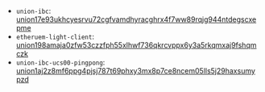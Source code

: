 - `union-ibc`: [union17e93ukhcyesrvu72cgfvamdhyracghrx4f7ww89rqjg944ntdegscxepme](https://explorer.testnet-9.union.build/union/cosmwasm/0/transactions?contract=union17e93ukhcyesrvu72cgfvamdhyracghrx4f7ww89rqjg944ntdegscxepme)
- `etheruem-light-client`: [union198amaja0zfw53czzfph55xlhwf736qkrcvppx6y3a5rkqmxaj9fshqmczk](https://explorer.testnet-9.union.build/union/cosmwasm/0/transactions?contract=union198amaja0zfw53czzfph55xlhwf736qkrcvppx6y3a5rkqmxaj9fshqmczk)
- `union-ibc-ucs00-pingpong`: [union1aj2z8mf6ppg4pjsj787t69phxy3mx8p7ce8ncem05lls5j29haxsumypzd](https://explorer.testnet-9.union.build/union/cosmwasm/0/transactions?contract=union194e3rchcaqyynwcj6qr6647ge7lheymrgkhq9tdknw35050ufhuqzqz2he)

